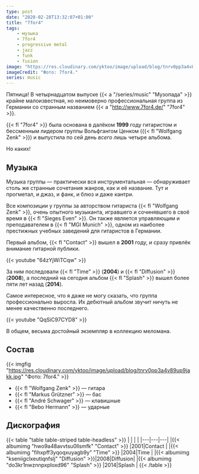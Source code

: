 ```yaml
---
type: post
date: "2020-02-28T13:32:07+01:00"
title: "7for4"
tags:
    - музыка
    - 7for4
    - progressive metal
    - jazz
    - funk
    - fusion
image: "https://res.cloudinary.com/yktoo/image/upload/blog/tnrv0pp3a4v89up9jakk.jpg"
imageCredit: "Фото: 7for4."
series: music
---
```


Пятница! В четырнадцатом выпуске {{< a "/series/music" "Музопада" >}} крайне малоизвестная, но неимоверно профессиональная группа из Германии со странным названием {{< a "http://www.7for4.de/" "7for4" >}}.

{{< fl "7for4" >}} была основана в далёком **1999** году гитаристом и бессменным лидером группы Вольфгангом Ценком ({{< fl "Wolfgang Zenk" >}}) и выпустила по сей день *всего лишь* четыре альбома.

Но каких!

<!--more-->

## Музыка

Музыка группы — практически вся инструментальная — обнаруживает столь же странные сочетания жанров, как и её название. Тут и прогметал, и джаз, и фанк, и блюз и даже кантри.

Все композиции у группы за авторством гитариста {{< fl "Wolfgang Zenk" >}}, очень опытного музыканта, игравшего и сочинявшего в своё время в {{< fl "Sieges Even" >}}. Он также является управляющим и преподавателем в {{< fl "MGI Munich" >}}, одном из наиболее престижных учебных заведений для гитаристов в Германии.

Первый альбом, {{< fl "Contact" >}} вышел в **2001** году, и сразу привлёк внимание гитарной публики.

{{< youtube "64zYjWiTCqw" >}}

За ним последовали {{< fl "Time" >}} (**2004**) и {{< fl "Diffusion" >}} (**2008**), а последний на сегодня альбом {{< fl "Splash" >}} вышел более пяти лет назад (**2014**).

Самое интересное, что я даже не могу сказать, что группа профессионально выросла. Их дебютный альбом звучит ничуть не менее качественно последнего.

{{< youtube "QqSiC97CYD8" >}}

В общем, весьма достойный экземпляр в коллекцию меломана.

## Состав

{{< imgfig "https://res.cloudinary.com/yktoo/image/upload/blog/tnrv0pp3a4v89up9jakk.jpg" "Фото: 7for4." >}}

* {{< fl "Wolfgang Zenk" >}} — гитара
* {{< fl "Markus Grützner" >}} — бас
* {{< fl "André Schwager" >}} — клавишные
* {{< fl "Bebo Hermann" >}} — ударные

## Дискография

{{< table "table table-striped table-headless" >}}
|   |   |   |
|---|---|---|
|{{< albumimg "hwo9a48avvtsu0llsmfk" "Contact" >}}  |2001|Contact  |
|{{< albumimg "fihxpff3yqoqxuyagb9y" "Time" >}}     |2004|Time     |
|{{< albumimg "kseniigclxeutiqnfslj" "Diffusion" >}}|2008|Diffusion|
|{{< albumimg "do3kr1nwznnpxploxd96" "Splash" >}}   |2014|Splash   |
{{< /table >}}
